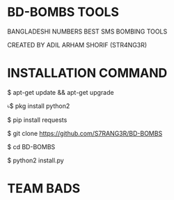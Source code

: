 #   BD-BOMBS TOOLS
BANGLADESHI NUMBERS   BEST SMS BOMBING TOOLS

CREATED BY ADIL ARHAM SHORIF (STR4NG3R)

# INSTALLATION COMMAND

$ apt-get update && apt-get upgrade

   ৳$ pkg install python2

   $ pip install requests

   $ git clone https://github.com/S7RANG3R/BD-BOMBS

   $ cd BD-BOMBS

  $ python2 install.py

# TEAM BADS
